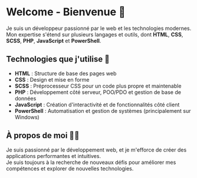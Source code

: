# Welcome - Bienvenue 👋

Je suis un développeur passionné par le web et les technologies modernes. Mon expertise s'étend sur plusieurs langages et outils, dont **HTML**, **CSS**, **SCSS**, **PHP**, **JavaScript** et **PowerShell**.

## Technologies que j'utilise 🚀

- **HTML** : Structure de base des pages web
- **CSS** : Design et mise en forme
- **SCSS** : Préprocesseur CSS pour un code plus propre et maintenable
- **PHP** : Développement côté serveur, POO/PDO et gestion de base de données
- **JavaScript** : Création d'interactivité et de fonctionnalités côté client
- **PowerShell** : Automatisation et gestion de systèmes (principalement sur Windows)

## À propos de moi 🧑‍💻

Je suis passionné par le développement web, et je m'efforce de créer des applications performantes et intuitives.  
Je suis toujours à la recherche de nouveaux défis pour améliorer mes compétences et explorer de nouvelles technologies.
